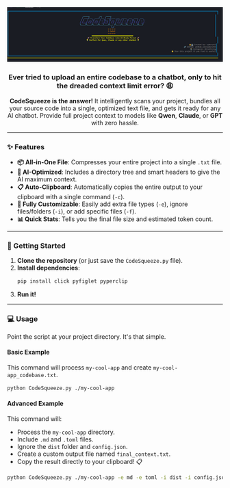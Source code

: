 <div align="center">
  <img src="https://github.com/cyberytti/CodeSqueeze/blob/main/assets/CodeSqueeze_image.png" alt="CodeSqueeze Banner" width="700"/>
</div>

<div align="center">

### Ever tried to upload an entire codebase to a chatbot, only to hit the dreaded context limit error? 😩

**CodeSqueeze is the answer!** It intelligently scans your project, bundles all your source code into a single, optimized text file, and gets it ready for any AI chatbot. Provide full project context to models like **Qwen**, **Claude**, or **GPT** with zero hassle.

</div>

-----

### ✨ Features

- **📦 All-in-One File**: Compresses your entire project into a single `.txt` file.
- **🧠 AI-Optimized**: Includes a directory tree and smart headers to give the AI maximum context.
- **📋 Auto-Clipboard**: Automatically copies the entire output to your clipboard with a single command (`-c`).
- **🔧 Fully Customizable**: Easily add extra file types (`-e`), ignore files/folders (`-i`), or add specific files (`-f`).
- **📊 Quick Stats**: Tells you the final file size and estimated token count.

-----

### 🚀 Getting Started

1. **Clone the repository** (or just save the `CodeSqueeze.py` file).
2. **Install dependencies**:
   ```bash
   pip install click pyfiglet pyperclip
   ```
3. **Run it!**

-----

### 💻 Usage

Point the script at your project directory. It's that simple.

#### **Basic Example**

This command will process `my-cool-app` and create `my-cool-app_codebase.txt`.

```bash
python CodeSqueeze.py ./my-cool-app
```

#### **Advanced Example**

This command will:

- Process the `my-cool-app` directory.
- Include `.md` and `.toml` files.
- Ignore the `dist` folder and `config.json`.
- Create a custom output file named `final_context.txt`.
- Copy the result directly to your clipboard! 📋

```bash
python CodeSqueeze.py ./my-cool-app -e md -e toml -i dist -i config.json -o final_context.txt -c
```
